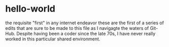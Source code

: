 # hello-world
the requisite "first" in any internet endeavor
these are the first of a series of edits that are sure to be made to this file as I navigagte the waters of Git-Hub. Despite having been a coder since the late 70s, I have never really worked in this particular shared environment.
